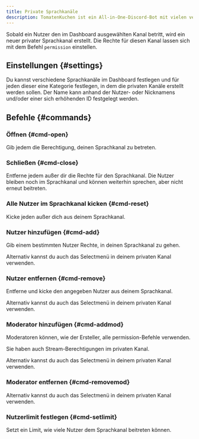 ```yaml
---
title: Private Sprachkanäle
description: TomatenKuchen ist ein All-in-One-Discord-Bot mit vielen verschiedenen Funktionen. Informationen über die Verwendung und die Befehle privater Sprachkanäle.
---
```


Sobald ein Nutzer den im Dashboard ausgewählten Kanal betritt, wird ein neuer privater Sprachkanal erstellt.
Die Rechte für diesen Kanal lassen sich mit dem Befehl `permission` einstellen.

## Einstellungen {#settings}

Du kannst verschiedene Sprachkanäle im Dashboard festlegen und für jeden dieser eine Kategorie festlegen, in dem die privaten Kanäle erstellt werden sollen.
Der Name kann anhand der Nutzer- oder Nicknamens und/oder einer sich erhöhenden ID festgelegt werden.

## Befehle {#commands}

### Öffnen {#cmd-open}

Gib jedem die Berechtigung, deinen Sprachkanal zu betreten.

<Command slash="permission open"></Command>

### Schließen {#cmd-close}

Entferne jedem außer dir die Rechte für den Sprachkanal.
Die Nutzer bleiben noch im Sprachkanal und können weiterhin sprechen, aber nicht erneut beitreten.

<Command slash="permission close"></Command>

### Alle Nutzer im Sprachkanal kicken {#cmd-reset}

Kicke jeden außer dich aus deinem Sprachkanal.

<Command slash="permission reset"></Command>

### Nutzer hinzufügen {#cmd-add}

Gib einem bestimmten Nutzer Rechte, in deinen Sprachkanal zu gehen.

<Command slash="permission add user:Nutzer" message="permission add <Nutzer>"></Command>

Alternativ kannst du auch das Selectmenü in deinem privaten Kanal verwenden.

### Nutzer entfernen {#cmd-remove}

Entferne und kicke den angegeben Nutzer aus deinem Sprachkanal.

<Command slash="permission remove user:Nutzer" message="permission remove <Nutzer>"></Command>

Alternativ kannst du auch das Selectmenü in deinem privaten Kanal verwenden.

### Moderator hinzufügen {#cmd-addmod}

Moderatoren können, wie der Ersteller, alle permission-Befehle verwenden.

Sie haben auch Stream-Berechtigungen im privaten Kanal.

<Command slash="permission addmod user:Nutzer" message="permission addmod <Nutzer>"></Command>

Alternativ kannst du auch das Selectmenü in deinem privaten Kanal verwenden.

### Moderator entfernen {#cmd-removemod}

<Command slash="permission removemod user:Nutzer" message="permission removemod <Nutzer>"></Command>

Alternativ kannst du auch das Selectmenü in deinem privaten Kanal verwenden.

### Nutzerlimit festlegen {#cmd-setlimit}

Setzt ein Limit, wie viele Nutzer dem Sprachkanal beitreten können.

<Command slash="permission setlimit limit:Nutzerlimit" message="permission setlimit <Nutzerlimit>"></Command>
